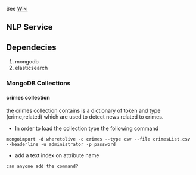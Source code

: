 See [Wiki](https://bitbucket.org/datatoknowledge/nlpservice/wiki)


NLP Service
--------------

## Dependecies

1. mongodb
2. elasticsearch

### MongoDB Collections

#### crimes collection
the crimes collection contains is a dictionary of token and type (crime,related) which are used
to detect news related to crimes.
- In order to load the collection type the following command

```
mongoimport -d wheretolive -c crimes --type csv --file crimesList.csv --headerline -u administrator -p password

```
- add a text index on attribute name

```
can anyone add the command?
```

